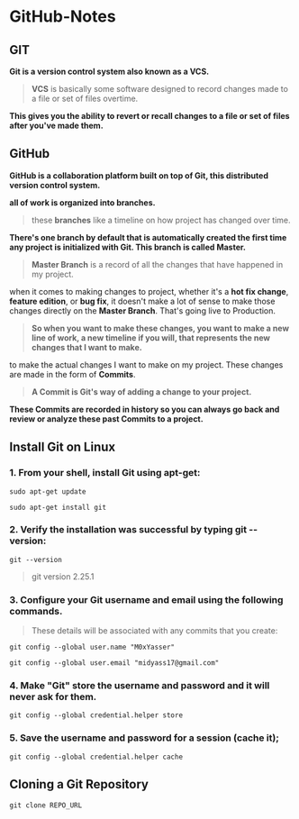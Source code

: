 # GitHub-Notes

## GIT

**Git is a version control system also known as a **VCS**.**

  > **VCS** is basically some software designed to record changes made to a file or set of files overtime. 
 
**This gives you the ability to revert or recall changes to a file or set of files after you've made them.**

## GitHub

**GitHub is a collaboration platform built on top of Git, this distributed version control system.**

**all of work is organized into branches.**

  > these **branches** like a timeline on how project has changed over time. 

**There's one branch by default that is automatically created the first time any project is initialized with Git. This branch is called Master.**

  > **Master Branch** is a record of all the changes that have happened in my project. 

when it comes to making changes to project, whether it's a **hot fix change**, **feature edition**, or **bug fix**, it doesn't make a lot of sense to make those changes directly on the **Master Branch**. That's going live to Production. 

  > **So when you want to make these changes, you want to make a new line of work, a new timeline if you will, that represents the new changes that I want to make.**

to make the actual changes I want to make on my project. These changes are made in the form of **Commits**.

  > **A Commit is Git's way of adding a change to your project.**
  
**These Commits are recorded in history so you can always go back and review or analyze these past Commits to a project.**

## Install Git on Linux

### 1. From your shell, install Git using apt-get:

```shell
sudo apt-get update
```
```shell
sudo apt-get install git
```

### 2. Verify the installation was successful by typing git --version:

```shell
git --version
```
> git version 2.25.1

### 3. Configure your Git username and email using the following commands.

> These details will be associated with any commits that you create:

```shell
git config --global user.name "M0xYasser"
```
```shell
git config --global user.email "midyass17@gmail.com"
```

### 4. Make "Git" store the username and password and it will never ask for them.

```shell
git config --global credential.helper store
```

### 5. Save the username and password for a session (cache it);

```shell
git config --global credential.helper cache
```

## Cloning a Git Repository

```shell
git clone REPO_URL
```
